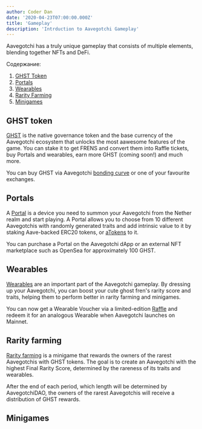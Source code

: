 ```yaml
---
author: Coder Dan
date: '2020-04-23T07:00:00.000Z'
title: 'Gameplay'
description: 'Intrduction to Aavegotchi Gameplay'
---
```


Aavegotchi has a truly unique gameplay that consists of multiple elements, blending together NFTs and DeFi.

<div class="contentsBox">

Содержание:

<ol>
<li><a href=#ghst-token>GHST Token</a></li>
<li><a href=#portals>Portals</a></li>
<li><a href=#wearables>Wearables</a></li>
<li><a href=#rarity-farming>Rarity Farming</a></li>
<li><a href=#minigames>Minigames</a></li>
</ol>

</div>

## GHST token

[GHST](https://wiki.aavegotchi.com/en/ghst) is the native governance token and the base currency of the Aavegotchi ecosystem that unlocks the most aawesome features of the game. You can stake it to get FRENS and convert them into Raffle tickets, buy Portals and wearables, earn more GHST (coming soon!) and much more.

You can buy GHST via Aavegotchi [bonding curve](https://wiki.aavegotchi.com/en/curve) or one of your favourite exchanges.

## Portals

A [Portal](https://wiki.aavegotchi.com/en/portals) is a device you need to summon your Aavegotchi from the Nether realm and start playing. A Portal allows you to choose from 10 different Aavegotchis with randomly generated traits and add intrinsic value to it by staking Aave-backed ERC20 tokens, or [aTokens](https://wiki.aavegotchi.com/en/atokens) to it.

You can purchase a Portal on the Aavegotchi dApp or an external NFT marketplace such as OpenSea for approximately 100 GHST.

## Wearables

[Wearables](https://wiki.aavegotchi.com/en/wearables) are an important part of the Aavegotchi gameplay. By dressing up your Aavegotchi, you can boost your cute ghost fren's rarity score and traits, helping them to perform better in rarity farming and minigames.

You can now get a Wearable Voucher via a limited-edition [Raffle](https://aavegotchi.medium.com/aavegotchi-raffles-a-frenly-guide-66f624c9bc60) and redeem it for an analogous Wearable when Aavegotchi launches on Mainnet.

## Rarity farming

[Rarity farming](https://wiki.aavegotchi.com/en/rarity-farming#final-rarity-score) is a minigame that rewards the owners of the rarest Aavegotchis with GHST tokens. The goal is to create an Aavegotchi with the highest Final Rarity Score, determined by the rareness of its traits and wearables.

After the end of each period, which length will be determined by AavegotchiDAO, the owners of the rarest Aavegotchis will receive a distribution of GHST rewards.

## Minigames
